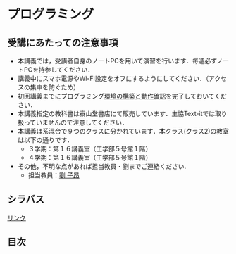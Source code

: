 # プログラミング

## 受講にあたっての注意事項

* 本講義では，受講者自身のノートPCを用いて演習を行います．毎週必ずノートPCを持参してください．
* 講義中にスマホ電源やWi-Fi設定をオフにするようにしてください．（アクセスの集中を防ぐため）
* 初回講義までにプログラミング[環境の構築と動作確認](https://zi-ang-liu.github.io/jb-c-programming/contents/environment_setup.html#)を完了しておいてください．
* 本講義指定の教科書は泰山堂書店にて販売しています．生協Text-itでは取り扱っていませんので注意してください．
* 本講義は系混合で９つのクラスに分かれています．本クラス(クラス2)の教室は以下の通りです．
  * ３学期：第１６講義室（工学部５号館１階）
  * ４学期：第１６講義室（工学部５号館１階）
* その他，不明な点があれば担当教員・劉までご連絡ください. 
  * 担当教員：[劉 子昂](https://zi-ang-liu.github.io/)

## シラバス
[リンク](https://kyomu.adm.okayama-u.ac.jp/Portal/Public/Syllabus/DetailMain.aspx?lct_year=2024&lct_cd=2024090142&je_cd=1)

## 目次

```{tableofcontents}
```

<!-- 第1回：コンピュータとプログラミング言語の基礎とプログラム開発の概要
第2回：変数とデータ型
第3回：演算子
第4回：制御文の基礎
第5回：制御文とアルゴリズム
第6回：配列と文字列
第7回：コンソール入出力
第8回：関数の基礎
第9回：関数の応用
第10回：ポインタの基礎
第11回：ポインタの応用と構造体
第12回：標準ライブラリ関数の基礎
第13回：標準ライブラリ関数の応用
第14回：総合演習
第15回：期末試験 -->